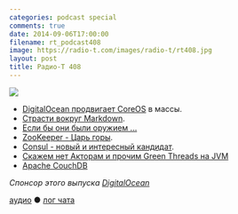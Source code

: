 ```yaml
---
categories: podcast special
comments: true
date: 2014-09-06T17:00:00
filename: rt_podcast408
image: https://radio-t.com/images/radio-t/rt408.jpg
layout: post
title: Радио-Т 408
---
```


![](https://radio-t.com/images/radio-t/rt408.jpg)

* [DigitalOcean продвигаeт CoreOS](http://techcrunch.com/2014/09/05/digitalocean-partners-with-coreos-to-bring-large-scale-cluster-deployments-to-its-platform/) в массы.
* [Страсти вокруг Markdown](http://habrahabr.ru/post/235611/).
* [Если бы они были оружием ...](http://bjorn.tipling.com/if-programming-languages-were-weapons)
* [ZooKeeper - Царь горы](http://prsm.tc/DAkIk2).
* [Consul - новый и интересный кандидат](http://progrium.com/blog/2014/08/20/consul-service-discovery-with-docker/).
* [Скажем нет Акторам и прочим Green Threads на JVM](http://boundary.com/blog/2014/09/03/no-you-cant-have-a-pony/)
* [Apache CouchDB](http://www.infoq.com/articles/apache-couchdb-the-definitive-introduction)

_Спонсор этого выпуска [DigitalOcean](https://www.digitalocean.com)_

[аудио](http://cdn.radio-t.com/rt_podcast408.mp3) ● [лог чата](http://chat.radio-t.com/logs/radio-t-408.html)
<audio src="http://cdn.radio-t.com/rt_podcast408.mp3" preload="none"></audio>
